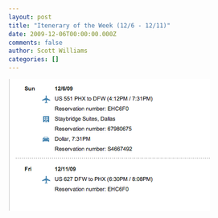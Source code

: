 ```yaml
---
layout: post
title: "Itenerary of the Week (12/6 - 12/11)"
date: 2009-12-06T00:00:00.000Z
comments: false
author: Scott Williams
categories: []
---
```

<img src="./1260136260000.jpg">